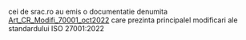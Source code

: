 
cei de srac.ro au emis o documentatie denumita [Art_CR_Modifi_70001_oct2022](https://www.srac.ro/files/documente/Art_CR_Modificari_ISO%2027001_oct2022.pdf) care 
prezinta  principalel modificari ale standardului ISO 27001:2022